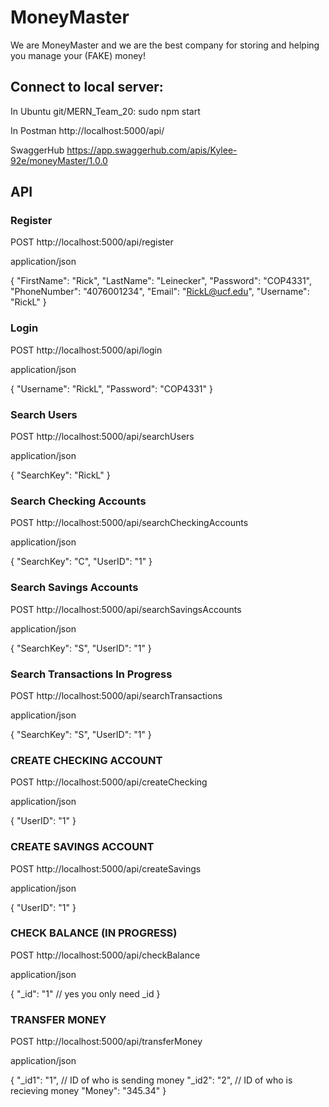 # MoneyMaster
We are MoneyMaster and we are the best company for storing and helping you manage your (FAKE) money!

## Connect to local server:
In Ubuntu
    git/MERN_Team_20: sudo npm start

In Postman
    http://localhost:5000/api/<api>

SwaggerHub
    https://app.swaggerhub.com/apis/Kylee-92e/moneyMaster/1.0.0

## API
### Register
POST http://localhost:5000/api/register

application/json

{
  "FirstName": "Rick",
  "LastName": "Leinecker",
  "Password": "COP4331",
  "PhoneNumber": "4076001234",
  "Email": "RickL@ucf.edu",
  "Username": "RickL"
}

### Login
POST http://localhost:5000/api/login

application/json

{
  "Username": "RickL",
  "Password": "COP4331"
}

### Search Users
POST http://localhost:5000/api/searchUsers

application/json

{
    "SearchKey": "RickL"
}

### Search Checking Accounts
POST http://localhost:5000/api/searchCheckingAccounts

application/json

{
    "SearchKey": "C",
    "UserID": "1"
}

### Search Savings Accounts
POST http://localhost:5000/api/searchSavingsAccounts

application/json

{
    "SearchKey": "S",
    "UserID": "1"
}

### Search Transactions In Progress
POST http://localhost:5000/api/searchTransactions

application/json

{
    "SearchKey": "S",
    "UserID": "1"
}

### CREATE CHECKING ACCOUNT
POST http://localhost:5000/api/createChecking

application/json

{
    "UserID": "1"
}

### CREATE SAVINGS ACCOUNT
POST http://localhost:5000/api/createSavings

application/json

{
    "UserID": "1"
}

### CHECK BALANCE (IN PROGRESS)
POST http://localhost:5000/api/checkBalance

application/json

{
    "_id": "1"         // yes you only need _id
}

### TRANSFER MONEY
POST http://localhost:5000/api/transferMoney

application/json

{
    "_id1": "1",       // ID of who is sending money
    "_id2": "2",       // ID of who is recieving money
    "Money": "345.34"
}
